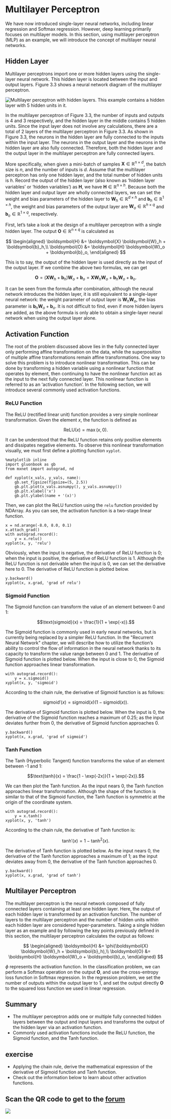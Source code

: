 # Multilayer Perceptron

We have now introduced single-layer neural networks, including linear regression and Softmax regression. However, deep learning primarily focuses on multilayer models. In this section, using multilayer perceptron (MLP) as an example, we will introduce the concept of multilayer neural networks.

## Hidden Layer

Multilayer perceptrons import one or more hidden layers using the single-layer neural network. This hidden layer is located between the input and output layers. Figure 3.3 shows a neural network diagram of the multilayer perceptron.

![Multilayer perceptron with hidden layers. This example contains a hidden layer with 5 hidden units in it. ](../img/mlp.svg)

In the multilayer perceptron of Figure 3.3, the number of inputs and outputs is 4 and 3 respectively, and the hidden layer in the middle contains 5 hidden units. Since the input layer does not involve any calculations, there are a total of 2 layers of the multilayer perceptron in Figure 3.3. As shown in Figure 3.3, the neurons in the hidden layer are fully connected to the inputs within the input layer. The neurons in the output layer and the neurons in the hidden layer are also fully connected. Therefore, both the hidden layer and the output layer in the multilayer perceptron are fully connected layers.


More specifically, when given a mini-batch of samples $\boldsymbol{X}\in \mathbb{R}^{n \times d}$, the batch size is $n$, and the number of inputs is $d$. Assume that the multilayer perceptron has only one hidden layer, and the total number of hidden units is $h$. Record the output of the hidden layer (also known as ‘hidden layer variables’ or ‘hidden variables’) as $\boldsymbol{H}$, we have $\boldsymbol{H} \in \mathbb{R}^{n \times h}$. Because both the hidden layer and output layer are wholly connected layers, we can set the weight and bias parameters of the hidden layer to $\boldsymbol{W}_h \in \mathbb{R}^{d \times h}$ and $\boldsymbol{b}_h \in \mathbb{R}^{1 \times h}$, the weight and bias parameters of the output layer are $\boldsymbol{W}_o \in \mathbb{R}^{h \times q}$ and $\boldsymbol{b}_o \in \mathbb{R}^{1 \times q}$, respectively.

First, let’s take a look at the design of a multilayer perceptron with a single hidden layer. The output $\boldsymbol{O}\in \mathbb{R}^{n \times q}$ is calculated as

$$
\begin{aligned}
\boldsymbol{H} &= \boldsymbol{X} \boldsymbol{W}_h + \boldsymbol{b}_h,\\
\boldsymbol{O} &= \boldsymbol{H} \boldsymbol{W}_o + \boldsymbol{b}_o,
\end{aligned}      
$$

This is to say, the output of the hidden layer is used directly as the input of the output layer. If we combine the above two formulas, we can get

$$
\boldsymbol{O}= (\boldsymbol{X} \boldsymbol{W}_h + \boldsymbol{b}_h)\boldsymbol{W}_o + \boldsymbol{b}_o = \boldsymbol{X} \boldsymbol{W}_h\boldsymbol{W}_o + \boldsymbol{b}_h \boldsymbol{W}_o + \boldsymbol{b}_o.
$$

It can be seen from the formula after combination, although the neural network introduces the hidden layer, it is still equivalent to a single-layer neural network: the weight parameter of output layer is $\boldsymbol{W}_h\boldsymbol{W}_o$, the bias parameter is $\boldsymbol{b}_h \boldsymbol{W}_o + \boldsymbol{b}_o$. It is not difficult to find, even if more hidden layers are added, as the above formula is only able to obtain a single-layer neural network when using the output layer alone.


## Activation Function

The root of the problem discussed above lies in the fully connected layer only performing affine transformation on the data, while the superposition of multiple affine transformations remain affine transformations. One way to solve this problem is to introduce nonlinear transformation. This can be done by transforming a hidden variable using a nonlinear function that operates by element, then continuing to have the nonlinear function act as the input to the next fully connected layer. This nonlinear function is referred to as an ‘activation function’. In the following section, we will introduce several commonly used activation functions.

### ReLU Function

The ReLU (rectified linear unit) function provides a very simple nonlinear transformation. Given the element $x$, the function is defined as

$$\text{ReLU}(x) = \max(x, 0).$$

It can be understood that the ReLU function retains only positive elements and dissipates negative elements. To observe this nonlinear transformation visually, we must first define a plotting function `xyplot`.

```{.python .input  n=6}
%matplotlib inline
import gluonbook as gb
from mxnet import autograd, nd

def xyplot(x_vals, y_vals, name):
    gb.set_figsize(figsize=(5, 2.5))
    gb.plt.plot(x_vals.asnumpy(), y_vals.asnumpy())
    gb.plt.xlabel('x')
    gb.plt.ylabel(name + '(x)')
```

Then, we can plot the ReLU function using the `relu` function provided by NDArray. As you can see, the activation function is a two-stage linear function.

```{.python .input  n=7}
x = nd.arange(-8.0, 8.0, 0.1)
x.attach_grad()
with autograd.record():
    y = x.relu()
xyplot(x, y, 'relu')
```

Obviously, when the input is negative, the derivative of ReLU function is 0; when the input is positive, the derivative of ReLU function is 1. Although the ReLU function is not derivable when the input is 0, we can set the derivative here to 0. The derivative of ReLU function is plotted below.

```{.python .input}
y.backward()
xyplot(x, x.grad, 'grad of relu')
```

### Sigmoid Function

The Sigmoid function can transform the value of an element between 0 and 1:

$$\text{sigmoid}(x) = \frac{1}{1 + \exp(-x)}.$$

The Sigmoid function is commonly used in early neural networks, but is currently being replaced by a simpler ReLU function. In the "Recurrent Neural Network" chapter, we will describe how to utilize the function’s ability to control the flow of information in the neural network thanks to its capacity to transform the value range between 0 and 1. The derivative of Sigmoid function is plotted below. When the input is close to 0, the Sigmoid function approaches linear transformation.

```{.python .input  n=8}
with autograd.record():
    y = x.sigmoid()
xyplot(x, y, 'sigmoid')
```

According to the chain rule, the derivative of Sigmoid function is as follows:

$$\text{sigmoid}'(x) = \text{sigmoid}(x)\left(1-\text{sigmoid}(x)\right).$$


The derivative of Sigmoid function is plotted below. When the input is 0, the derivative of the Sigmoid function reaches a maximum of 0.25; as the input deviates further from 0, the derivative of Sigmoid function approaches 0.

```{.python .input}
y.backward()
xyplot(x, x.grad, 'grad of sigmoid')
```

### Tanh Function

The Tanh (Hyperbolic Tangent) function transforms the value of an element between -1 and 1:

$$\text{tanh}(x) = \frac{1 - \exp(-2x)}{1 + \exp(-2x)}.$$

We can then plot the Tanh function. As the input nears 0, the Tanh function approaches linear transformation. Although the shape of the function is similar to that of the Sigmoid function, the Tanh function is symmetric at the origin of the coordinate system.

```{.python .input  n=9}
with autograd.record():
    y = x.tanh()
xyplot(x, y, 'tanh')
```

According to the chain rule, the derivative of Tanh function is:

$$\text{tanh}'(x) = 1 - \text{tanh}^2(x).$$

The derivative of Tanh function is plotted below. As the input nears 0, the derivative of the Tanh function approaches a maximum of 1; as the input deviates away from 0, the derivative of the Tanh function approaches 0.

```{.python .input}
y.backward()
xyplot(x, x.grad, 'grad of tanh')
```

## Multilayer Perceptron

The multilayer perceptron is the neural network composed of fully connected layers containing at least one hidden layer. Here, the output of each hidden layer is transformed by an activation function. The number of layers to the multilayer perceptron and the number of hidden units within each hidden layer are considered hyper-parameters. Taking a single hidden layer as an example and by following the key points previously defined in this section, the multilayer perceptron calculates the output as follows:

$$
\begin{aligned}
\boldsymbol{H} &= \phi(\boldsymbol{X} \boldsymbol{W}_h + \boldsymbol{b}_h),\\
\boldsymbol{O} &= \boldsymbol{H} \boldsymbol{W}_o + \boldsymbol{b}_o,
\end{aligned}
$$
 
$\phi$ represents the activation function. In the classification problem, we can perform a Softmax operation on the output $\boldsymbol{O}$, and use the cross-entropy loss function in Softmax regression.
In the regression problem, we set the number of outputs within the output layer to 1, and set the output directly $\boldsymbol{O}$ to the squared loss function we used in linear regression.  



## Summary

* The multilayer perceptron adds one or multiple fully connected hidden layers between the output and input layers and transforms the output of the hidden layer via an activation function.
* Commonly used activation functions include the ReLU function, the Sigmoid function, and the Tanh function.


## exercise

* Applying the chain rule, derive the mathematical expression of the derivative of Sigmoid function and Tanh function.
* Check out the information below to learn about other activation functions.


## Scan the QR code to get to the [forum](https://discuss.gluon.ai/t/topic/6447)

![](../img/qr_mlp.svg)
